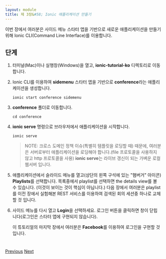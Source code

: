 ```yaml
---
layout: module
title: 제 3장&#58; Ionic 애플리케이션 만들기
---
```

<!--
In this module, you use the Ionic CLI (command line interface) to create a new application based on the sidemenu starter app.

## Steps

1. Open a new terminal window (Mac) or a command window (Windows), and navigate (cd) to the **ionic-tutorial** directory

1. Using the Ionic CLI, create an application named **conference** based on the **sidemenu** starter app:

    ```
    ionic start conference sidemenu
    ```

1. Navigate to the **conference** folder 

    ```
    cd conference
    ```

1. Start the application in a browser using **ionic serve**.

    ```
    ionic serve
    ```

    > NOTE: Because of cross domain policy issues (specifically when loading templates), 
    you have to load the application from a server (using the http protocol and not the file protocol). **ionic serve** is a lightweight local web server with live reload.

1. In the application, open the side menu ("hamburger" icon in the upper left corner) and select 
**Playlists**. 
Select a playlist in the list to see the details view (not much to see at this point).

    In the next modules, you will replace the playlists with a list of conference sessions retrieved from the 
    server using the REST services you experimented with in the previous module.

1. Open the side menu again and select **Login**. Click the Login button to close the window (Login is not 
implemented in the starter app).

    In the last module of this tutorial you will implement Login using **Facebook**.
-->
이번 장에서 여러분은 사이드 메뉴 스타터 앱을 기반으로 새로운 애플리케이션을 만들기 위해 Ionic CLI(Command Line Interface)를 이용합니다.

## 단계

1. 터미널(Mac)이나 실행창(Windows)을 열고, **ionic-tutorial-ko** 디렉토리로 이동합니다.

1. Ionic CLI를 이용하여 **sidemenu** 스타터 앱을 기반으로 **conference**라는 애플리케이션을 생성합니다.

    ```
    ionic start conference sidemenu
    ```

1. **conference** 폴더로 이동합니다.

    ```
    cd conference
    ```

1. **ionic serve** 명령으로 브라우저에서 애플리케이션을 시작합니다.

    ```
    ionic serve
    ```

    > NOTE: 크로스 도메인 정책 이슈(특별히 템플릿을 로딩할 때) 때문에, 여러분은 서버로부터 애플리케이션을 로딩해야 합니다.(file 프로토콜을 사용하지 않고 http 프로토콜을 사용) **ionic serve**는 라이브 갱신이 되는 가벼운 로컬 웹서버 입니다.

1. 애플리케이션에서 슬라이드 메뉴를 열고(상단의 왼쪽 구석에 있는 "햄버거" 아이콘) **Playlists**를 선택합니다.
목록중에서 playlist를 선택하면 the details view를 볼 수 있습니다. (이것이 보이는 것이 핵심이 아닙니다.)
    다음 장에서 여러분은 playlist를 이전 장에서 실험해본 REST 서비스를 이용하여 검색된 회의 세션중 하나로 교체할 것 입니다.

1. 사이드 메뉴를 다시 열고 **Login**을 선택하세요. 로그인 버튼을 클릭하면 창이 닫힙니다(로그인은 스타터 앱에 구현되지 않습니다).

    이 튜토리얼의 마지막 장에서 여러분은 **Facebook**를 이용하여 로그인을 구현할 것입니다.

<div class="row" style="margin-top:40px;">
<div class="col-sm-12">
<a href="start-node-server.html" class="btn btn-default"><i class="glyphicon glyphicon-chevron-left"></i> 
Previous</a>
<a href="create-angular-service.html" class="btn btn-default pull-right">Next <i class="glyphicon 
glyphicon-chevron-right"></i></a>
</div>
</div>